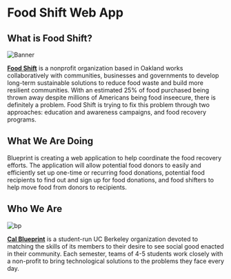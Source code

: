 Food Shift Web App
====

What is Food Shift?
----
![Banner](http://occupyoakland.org/wp-content/uploads/2012/11/Food-Shift-Logo1.png "Food Shift Logo")

**[Food Shift](http://www.foodshift.net/)** is a nonprofit organization based in Oakland works collaboratively with communities, businesses and governments to develop long-term sustainable solutions to reduce food waste and build more resilient communities.  With an estimated 25% of food purchased being thrown away despite millions of Americans being food inseecure, there is definitely a problem.  Food Shift is trying to fix this problem through two approaches: education and awareness campaigns, and food recovery programs.

What We Are Doing
----
Blueprint is creating a web application to help coordinate the food recovery efforts.  The application will allow potential food donors to easily and efficiently set up one-time or recurring food donations, potential food recipients to find out and sign up for food donations, and food shifters to help move food from donors to recipients.

Who We Are
----
![bp](http://bptech.berkeley.edu/assets/logo-full-large-d6419503b443e360bc6c404a16417583.png "BP Banner")

**[Cal Blueprint](http://www.calblueprint.org/)** is a student-run UC Berkeley organization devoted to matching the skills of its members to their desire to see social good enacted in their community. Each semester, teams of 4-5 students work closely with a non-profit to bring technological solutions to the problems they face every day.
